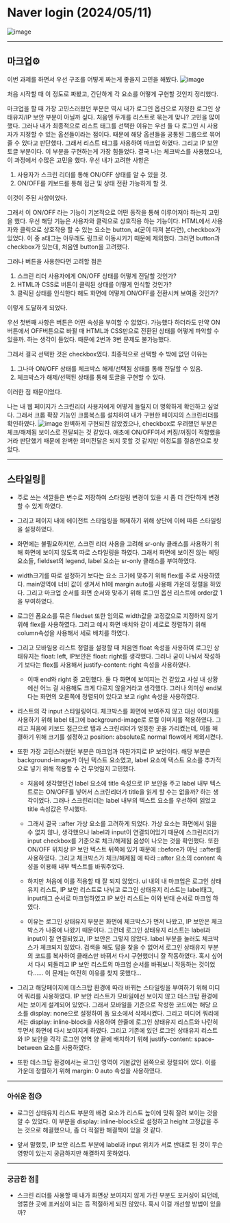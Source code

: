 # Naver login (2024/05/11)

![image](https://github.com/JubiJung/homework-login/assets/124552101/a3d64a5b-5199-412e-9132-f051274d04dc)

---

## 마크업⚙

이번 과제를 하면서 우선 구조를 어떻게 짜는게 좋을지 고민을 해봤다.
![image](https://github.com/JubiJung/homework-login/assets/124552101/243fa6ea-81f9-4152-bb40-a0f3e8c408e1)

처음 시작할 때 이 정도로 짜봤고, 간단하게 각 요소를 어떻게 구현할 것인지 정리했다.

마크업을 할 때 가장 고민스러웠던 부분은 역시 내가 로그인 옵션으로 지정한 로그인 상태유지/IP 보안 부분이 아닐까 싶다.
처음엔 두개를 리스트로 묶는게 맞나? 고민을 많이 했다. 그러나 내가 최종적으로 리스트 태그를 선택한 이유는 우선 둘 다 로그인 시 사용자가 지정할 수 있는 옵션들이라는 점이다.
때문에 해당 옵션들을 공통된 그룹으로 묶어줄 수 있다고 판단했다. 그래서 리스트 태그를 사용하여 마크업 하였다.
그리고 IP 보안 토글 부분이다. 이 부분을 구현하는게 가장 힘들었다. 결국 나는 체크박스를 사용했으나, 이 과정에서 수많은 고민을 했다.
우선 내가 고려한 사항은

1. 사용자가 스크린 리더를 통해 ON/OFF 상태를 알 수 있을 것.
2. ON/OFF를 키보드를 통해 접근 및 상태 전환 가능하게 할 것.

이것이 주된 사항이었다.

그래서 이 ON/OFF 라는 기능이 기본적으로 어떤 동작을 통해 이루어져야 하는지 고민을 했다.
우선 해당 기능은 사용자와 클릭으로 상호작용 하는 기능이다.
HTML에서 사용자와 클릭으로 상호작용 할 수 있는 요소는 button, a(굳이 따져 본다면), checkbox가 있었다.
이 중 a태그는 아무래도 링크로 이동시키기 때문에 제외했다. 그러면 button과 checkbox가 있는데, 처음엔 button을 고려했다.

그러나 버튼을 사용한다면 고려할 점은

1. 스크린 리더 사용자에게 ON/OFF 상태를 어떻게 전달할 것인가?
2. HTML과 CSS로 버튼이 클릭된 상태를 어떻게 인식할 것인가?
3. 클릭된 상태를 인식한다 해도 화면에 어떻게 ON/OFF를 전환시켜 보여줄 것인가?

이렇게 도달하게 되었다.


우선 첫번째 사항은 버튼은 어떤 속성을 부여할 수 없었다. 가능했다 하더라도 만약 ON버튼에서 OFF버튼으로 바뀔 때 HTML과 CSS만으로 전환된 상태를 어떻게 파악할 수 있을까. 하는 생각이 들었다. 때문에 2번과 3번 문제도 불가능했다.

그래서 결국 선택한 것은 checkbox였다.
최종적으로 선택할 수 밖에 없던 이유는

1. 그나마 ON/OFF 상태를 체크박스 해제/선택됨 상태를 통해 전달할 수 있음.
2. 체크박스가 해제/선택된 상태를 통해 토글을 구현할 수 있다.

이러한 점 때문이었다.

나는 내 웹 페이지가 스크린리더 사용자에게 어떻게 들릴지 더 명확하게 확인하고 싶었다.
그래서 크롭 확장 기능인 크롬복스를 설치하여 내가 구현한 페이지의 스크린리더를 확인하였다. 
![image](https://github.com/JubiJung/homework-login/assets/124552101/d77996de-aa6c-4308-85de-f6b21d492b76)
완벽하게 구현되진 않았겠으나, checkbox로 우려했던 부분은 체크/해제됨 보이스로 전달되는 것 같았다. 애초에 ON/OFF여서 켜짐/꺼짐이 적합했을거라 판단했기 때문에 완벽한 의미전달은 되지 못할 것 같지만 이정도를 절충안으로 찾았다.

---

## 스타일링🎨

- 주로 쓰는 색깔들은 변수로 저장하여 스타일링 변경이 있을 시 좀 더 간단하게 변경할 수 있게 하였다.

- 그리고 페이지 내에 에이전트 스타일링을 해제하기 위해 상단에 이에 따른 스타일링을 설정하였다.

- 화면에는 불필요하지만, 스크린 리더 사용을 고려해 sr-only 클래스를 사용하기 위해 화면에 보이지 않도록 따로 스타일링을 하였다. 그래서 화면에 보이진 않는 헤딩요소들, fieldset의 legend, label 요소는 sr-only 클래스를 부여하였다.

- width크기를 따로 설정하기 보다는 요소 크기에 맞추기 위해 flex를 주로 사용하였다. main영역에 너비 값이 생겨서 h1에 margin auto를 사용해 가운데 정렬을 하였다. 그리고 마크업 순서를 화면 순서와 맞추기 위해 로그인 옵션 리스트에 order값 1을 부여하였다.

- 로그인 폼요소를 묶은 filedset 또한 임의로 width값을 고정값으로 지정하지 않기 위해 flex를 사용하였다. 그리고 예시 화면 배치와 같이 세로로 정렬하기 위해 column속성을 사용해서 세로 배치를 하였다.

- 그리고 모바일용 리스트 정렬을 설정할 때 처음엔 float 속성을 사용하여 로그인 상태유지는 float: left, IP보안은 float: right를 생각했다. 그러나 굳이 나눠서 작성하기 보다는 flex를 사용해서 justify-content: right 속성을 사용하였다.

  - 이때 end와 right 중 고민했다. 둘 다 화면에 보여지는 건 같았고 사실 내 상황에선 어느 걸 사용해도 크게 다르지 않을거라고 생각했다. 그러나 의미상 end보다는 화면의 오른쪽에 정렬되어 있다고 보고 right 속성을 사용하였다.

- 리스트의 각 input 스타일링이다. 체크박스를 화면에 보여주지 않고 대신 이미지를 사용하기 위해 label 태그에 background-image로 로컬 이미지를 적용하였다. 그리고 처음에 키보드 접근으로 탭과 스크린리더가 엉뚱한 곳을 가리켰는데, 이를 해결하기 위해 크기를 설정하고 position: absolute로 normal flow에서 제외시켰다.

- 또한 가장 고민스러웠던 부분은 마크업과 마찬가지로 IP 보안이다. 해당 부분은 background-image가 아닌 텍스트 요소였고, label 요소에 텍스트 요소를 추가적으로 넣기 위해 적용할 수 건 무엇일지 고민했다.

  - 처음에 생각했던건 label 요소에 title 속성으로 IP 보안을 주고 label 내부 텍스트로는 ON/OFF를 넣어서 스크린리더가 title을 읽게 할 수는 없을까? 하는 생각이었다. 그러나 스크린리더는 label 내부의 텍스트 요소를 우선하여 읽었고 title 속성값은 무시했다.

  - 그래서 결국 ::after 가상 요소를 고려하게 되었다. 가상 요소는 화면에서 읽을 수 없지 않나, 생각했으나 label과 input이 연결되어있기 때문에 스크린리더가 input checkbox를 기준으로 체크/해제됨 음성이 나오는 것을 확인했다. 또한 ON/OFF 위치상 IP 보안 텍스트 뒤쪽에 있기 때문에 ::before가 아닌 ::after를 사용하였다. 그리고 체크박스가 체크/해제됨 에 따라 ::after 요소의 content 속성을 이용해 내부 텍스트를 바꿔주었다.

  - 하지만 처음에 이를 적용할 때 잘 되지 않았다. ul 내의 내 마크업은 로그인 상태유지 리스트, IP 보안 리스트로 나뉘고 로그인 상태유지 리스트는 label태그, input태그 순서로 마크업하였고 IP 보안 리스트는 이와 반대 순서로 마크업 하였다.

  - 이유는 로그인 상태유지 부분은 화면에 체크박스가 먼저 나왔고, IP 보안은 체크박스가 나중에 나왔기 때문이다. 그런데 로그인 상태유지 리스트는 label과 input이 잘 연결되었고, IP 보안은 그렇지 않았다. label 부분을 눌러도 체크박스가 체크되지 않았다. 검색을 해도 답을 찾을 수 없어서 로그인 상태유지 부분의 코드를 복사하여 클래스만 바꿔서 다시 구현했더니 잘 작동하였다. 혹시 싶어서 다시 되돌리고 IP 보안 리스트의 마크업 순서를 바꿔보니 작동하는 것이었다......
이 문제는 여전히 이유를 찾지 못했다...

- 그리고 해당페이지에 데스크탑 환경에 따라 바뀌는 스타일링을 부여하기 위해 미디어 쿼리를 사용하였다. IP 보안 리스트가 모바일에선 보이지 않고 데스크탑 환경에서는 보이게 설계되어 있었다. 그래서 모바일을 기준으로 작성한 코드에는 해당 요소를 display: none으로 설정하여 돔 요소에서 삭제시켰다. 그리고 미디어 쿼리에서는 display: inline-block을 사용하여 한줄에 로그인 상태유지 리스트와 나란히 두면서 화면에 다시 보여지게 하였다. 그리고 기존에 있던 로그인 상태유지 리스트와 IP 보안을 각각 로그인 영역 양 끝에 배치하기 위해 justify-content: space-between 요소를 사용하였다.

- 또한 데스크탑 환경에서는 로그인 영역이 기본값인 왼쪽으로 정렬되어 있다. 이를 가운데 정렬하기 위해 margin: 0 auto 속성을 사용하였다.

---

### 아쉬운 점😥

- 로그인 상태유지 리스트 부분의 배경 요소가 리스트 높이에 맞춰 잘려 보이는 것을 알 수 있었다. 이 부분을 display: inline-block으로 설정하고 height 고정값을 주는 것으로 해결했으나, 좀 더 적절한 해결책이 있을 것 같다.

- 앞서 말했듯, IP 보안 리스트 부분에 label과 input 위치가 서로 반대로 된 것이 무슨 영향이 있는지 궁금하지만 해결하지 못하였다.

---

### 궁금한 점🤔

- 스크린 리더를 사용할 때 내가 화면상 보여지지 않게 가린 부분도 포커싱이 되던데, 엉뚱한 곳에 포커싱이 되는 등 적절하게 되진 않았다. 혹시 이걸 개선할 방법이 있을까?
